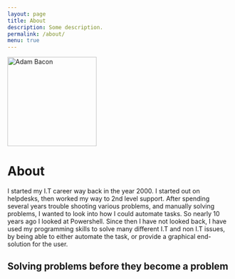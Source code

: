 ```yaml
---
layout: page
title: About
description: Some description.
permalink: /about/
menu: true
---
```


<img class="img-rounded" src="{{site.baseurl}}/assets/img/uploads/profile.png" alt="Adam Bacon" width="200">

# About

I started my I.T career way back in the year 2000. I started out on helpdesks, then worked my way to 2nd level support. After spending several years trouble shooting various problems, and manually solving problems, I wanted to look into how I could automate tasks.  So nearly 10 years ago I looked at Powershell.  Since then I have not looked back, I have used my programming skills to solve many different I.T and non I.T issues, by being able to either automate the task, or provide a graphical end-solution for the user. 

## Solving problems before they become a problem
